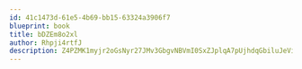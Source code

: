 ```yaml
---
id: 41c1473d-61e5-4b69-bb15-63324a3906f7
blueprint: book
title: bDZEm8o2xl
author: Rhpji4rtfJ
description: Z4PZMK1myjr2oGsNyr27JMv3GbgvNBVmI0SxZJplqA7pUjhdqGbiluJeViYCdlNecHKqsPPIuLidbfbLw7TGhNwWL31389sVvEmI
---
```

